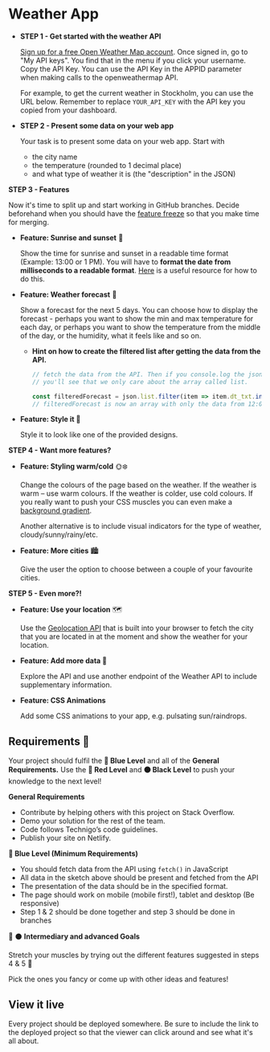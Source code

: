 # Weather App

- **STEP 1 - Get started with the weather API**
    
    [Sign up for a free Open Weather Map account](https://home.openweathermap.org/users/sign_up). Once signed in, go to "My API keys". 
    You find that in the menu if you click     your username. Copy the API Key. You can use the API Key in the APPID parameter when making calls to the openweathermap API.
    
    For example, to get the current weather in Stockholm, you can use the URL below. Remember to replace `YOUR_API_KEY` with the API key you copied from your dashboard.

    
- **STEP 2 - Present some data on your web app**
    
    Your task is to present some data on your web app. Start with
    
    - the city name
    - the temperature (rounded to 1 decimal place)
    - and what type of weather it is (the "description" in the JSON)

**STEP 3 - Features**

Now it's time to split up and start working in GitHub branches. Decide beforehand when you should have the [feature freeze](https://en.wikipedia.org/wiki/Freeze_(software_engineering)) so that you make time for merging.

- **Feature: Sunrise and sunset** 🌅
    
    Show the time for sunrise and sunset in a readable time format (Example: 13:00 or 1 PM). You will have to **format the date from milliseconds to a readable format**. [Here](https://developer.mozilla.org/en-US/docs/Web/JavaScript/Reference/Global_Objects/Date) is a useful resource for how to do this.
    
- **Feature: Weather forecast** 📅
    
    Show a forecast for the next 5 days. You can choose how to display the forecast - perhaps you want to show the min and max temperature for each day, or perhaps you want to show the temperature from the middle of the day, or the humidity, what it feels like and so on.
    
        
    - **Hint on how to create the filtered list after getting the data from the API.**
        
        ```jsx
        // fetch the data from the API. Then if you console.log the json
        // you'll see that we only care about the array called list.
        
        const filteredForecast = json.list.filter(item => item.dt_txt.includes('12:00'))
        // filteredForecast is now an array with only the data from 12:00 each day.
        ```
    
- **Feature: Style it 🎨**
    
    Style it to look like one of the provided designs.
    

**STEP 4 - Want more features?**

- **Feature: Styling warm/cold** 🌞❄️
    
    Change the colours of the page based on the weather. If the weather is warm – use warm colours. If the weather is colder, use cold colours. If you really want to push your CSS muscles you can even make a [background gradient](https://www.w3schools.com/css/css3_gradients.asp).
    
    Another alternative is to include visual indicators for the type of weather, cloudy/sunny/rainy/etc.
    
- **Feature: More cities** 🏙️
    
    Give the user the option to choose between a couple of your favourite cities.
    

**STEP 5 - Even more?!**

- **Feature: Use your location** 🗺️
    
    Use the [Geolocation API](https://www.w3schools.com/html/html5_geolocation.asp) that is built into your browser to fetch the city that you are located in at the moment and show the weather for your location.
    
- **Feature: Add more data 💽**
    
    Explore the API and use another endpoint of the Weather API to include supplementary information.
    
- **Feature: CSS Animations**
    
    Add some CSS animations to your app, e.g. pulsating sun/raindrops.
    
    
## Requirements 🧪

Your project should fulfil the **🔵  Blue Level** and all of the **General Requirements.** Use the **🔴  Red Level** and **⚫  Black Level** to push your knowledge to the next level!

**General Requirements**

- Contribute by helping others with this project on Stack Overflow.
- Demo your solution for the rest of the team.
- Code follows Technigo’s code guidelines.
- Publish your site on Netlify.

**🔵  Blue Level (Minimum Requirements)**

- You should fetch data from the API using `fetch()` in JavaScript
- All data in the sketch above should be present and fetched from the API
- The presentation of the data should be in the specified format.
- The page should work on mobile (mobile first!), tablet and desktop (Be responsive)
- Step 1 & 2 should be done together and step 3 should be done in branches

🔴 ⚫  **Intermediary and advanced Goals**

Stretch your muscles by trying out the different features suggested in steps 4 & 5 💪

Pick the ones you fancy or come up with other ideas and features!

## View it live

Every project should be deployed somewhere. Be sure to include the link to the deployed project so that the viewer can click around and see what it's all about.
